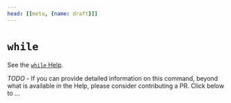 ```yaml
---
head: [[meta, {name: draft}]]
---
```

# `while`

See the [`while` Help](/commands/docs/while.html).

_TODO_ - If you can provide detailed information on this command, beyond what is available in the Help, please consider contributing a PR. Click below to ...
